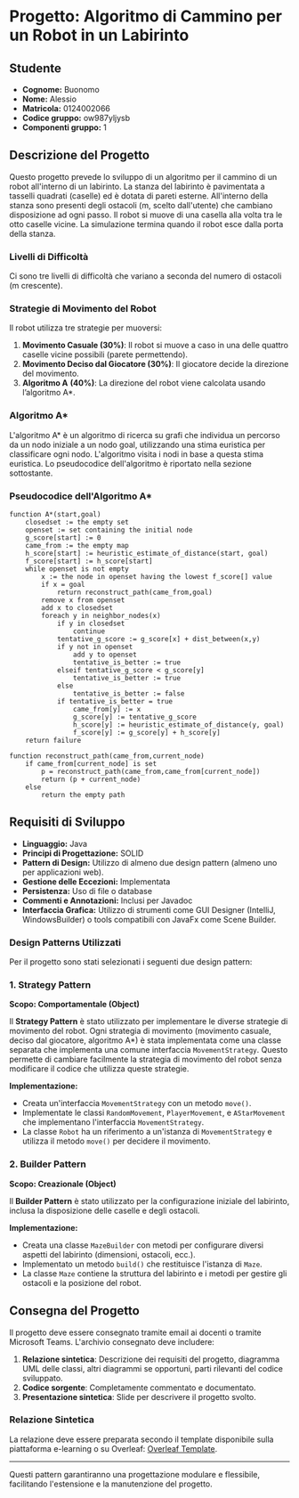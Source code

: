# Progetto: Algoritmo di Cammino per un Robot in un Labirinto

## Studente

- **Cognome:** Buonomo
- **Nome:** Alessio
- **Matricola:** 0124002066
- **Codice gruppo:** ow987yljysb
- **Componenti gruppo:** 1

## Descrizione del Progetto

Questo progetto prevede lo sviluppo di un algoritmo per il cammino di un robot all'interno di un labirinto. La stanza del labirinto è pavimentata a tasselli quadrati (caselle) ed è dotata di pareti esterne. All'interno della stanza sono presenti degli ostacoli (m, scelto dall'utente) che cambiano disposizione ad ogni passo. Il robot si muove di una casella alla volta tra le otto caselle vicine. La simulazione termina quando il robot esce dalla porta della stanza.

### Livelli di Difficoltà
Ci sono tre livelli di difficoltà che variano a seconda del numero di ostacoli (m crescente).

### Strategie di Movimento del Robot
Il robot utilizza tre strategie per muoversi:
1. **Movimento Casuale (30%)**: Il robot si muove a caso in una delle quattro caselle vicine possibili (parete permettendo).
2. **Movimento Deciso dal Giocatore (30%)**: Il giocatore decide la direzione del movimento.
3. **Algoritmo A** **(40%)**: La direzione del robot viene calcolata usando l’algoritmo A*.

### Algoritmo A*
L'algoritmo A* è un algoritmo di ricerca su grafi che individua un percorso da un nodo iniziale a un nodo goal, utilizzando una stima euristica per classificare ogni nodo. L'algoritmo visita i nodi in base a questa stima euristica. Lo pseudocodice dell'algoritmo è riportato nella sezione sottostante.

### Pseudocodice dell'Algoritmo A*

```text
function A*(start,goal)
    closedset := the empty set
    openset := set containing the initial node
    g_score[start] := 0
    came_from := the empty map
    h_score[start] := heuristic_estimate_of_distance(start, goal)
    f_score[start] := h_score[start]
    while openset is not empty
        x := the node in openset having the lowest f_score[] value
        if x = goal
            return reconstruct_path(came_from,goal)
        remove x from openset
        add x to closedset
        foreach y in neighbor_nodes(x)
            if y in closedset
                continue
            tentative_g_score := g_score[x] + dist_between(x,y)
            if y not in openset
                add y to openset
                tentative_is_better := true
            elseif tentative_g_score < g_score[y]
                tentative_is_better := true
            else
                tentative_is_better := false
            if tentative_is_better = true
                came_from[y] := x
                g_score[y] := tentative_g_score
                h_score[y] := heuristic_estimate_of_distance(y, goal)
                f_score[y] := g_score[y] + h_score[y]
    return failure

function reconstruct_path(came_from,current_node)
    if came_from[current_node] is set
        p = reconstruct_path(came_from,came_from[current_node])
        return (p + current_node)
    else
        return the empty path
```

## Requisiti di Sviluppo

- **Linguaggio:** Java
- **Principi di Progettazione:** SOLID
- **Pattern di Design:** Utilizzo di almeno due design pattern (almeno uno per applicazioni web).
- **Gestione delle Eccezioni:** Implementata
- **Persistenza:** Uso di file o database
- **Commenti e Annotazioni:** Inclusi per Javadoc
- **Interfaccia Grafica:** Utilizzo di strumenti come GUI Designer (IntelliJ, WindowsBuilder) o tools compatibili con JavaFx come Scene Builder.

### Design Patterns Utilizzati

Per il progetto sono stati selezionati i seguenti due design pattern:

### 1. **Strategy Pattern**
**Scopo: Comportamentale (Object)**

Il **Strategy Pattern** è stato utilizzato per implementare le diverse strategie di movimento del robot. Ogni strategia di movimento (movimento casuale, deciso dal giocatore, algoritmo A*) è stata implementata come una classe separata che implementa una comune interfaccia `MovementStrategy`. Questo permette di cambiare facilmente la strategia di movimento del robot senza modificare il codice che utilizza queste strategie.

**Implementazione:**
- Creata un'interfaccia `MovementStrategy` con un metodo `move()`.
- Implementate le classi `RandomMovement`, `PlayerMovement`, e `AStarMovement` che implementano l'interfaccia `MovementStrategy`.
- La classe `Robot` ha un riferimento a un'istanza di `MovementStrategy` e utilizza il metodo `move()` per decidere il movimento.

### 2. **Builder Pattern**
**Scopo: Creazionale (Object)**

Il **Builder Pattern** è stato utilizzato per la configurazione iniziale del labirinto, inclusa la disposizione delle caselle e degli ostacoli.

**Implementazione:**
- Creata una classe `MazeBuilder` con metodi per configurare diversi aspetti del labirinto (dimensioni, ostacoli, ecc.).
- Implementato un metodo `build()` che restituisce l'istanza di `Maze`.
- La classe `Maze` contiene la struttura del labirinto e i metodi per gestire gli ostacoli e la posizione del robot.

## Consegna del Progetto

Il progetto deve essere consegnato tramite email ai docenti o tramite Microsoft Teams. L'archivio consegnato deve includere:

1. **Relazione sintetica**: Descrizione dei requisiti del progetto, diagramma UML delle classi, altri diagrammi se opportuni, parti rilevanti del codice sviluppato.
2. **Codice sorgente**: Completamente commentato e documentato.
3. **Presentazione sintetica**: Slide per descrivere il progetto svolto.

### Relazione Sintetica
La relazione deve essere preparata secondo il template disponibile sulla piattaforma e-learning o su Overleaf: [Overleaf Template](https://www.overleaf.com/).

---

Questi pattern garantiranno una progettazione modulare e flessibile, facilitando l'estensione e la manutenzione del progetto.